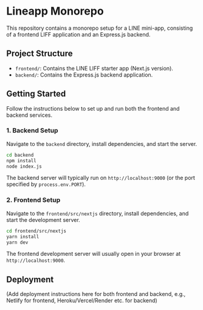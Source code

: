 
# Lineapp Monorepo

This repository contains a monorepo setup for a LINE mini-app, consisting of a frontend LIFF application and an Express.js backend.

## Project Structure

- `frontend/`: Contains the LINE LIFF starter app (Next.js version).
- `backend/`: Contains the Express.js backend application.

## Getting Started

Follow the instructions below to set up and run both the frontend and backend services.

### 1. Backend Setup

Navigate to the `backend` directory, install dependencies, and start the server.

```bash
cd backend
npm install
node index.js
```

The backend server will typically run on `http://localhost:9000` (or the port specified by `process.env.PORT`).

### 2. Frontend Setup

Navigate to the `frontend/src/nextjs` directory, install dependencies, and start the development server.

```bash
cd frontend/src/nextjs
yarn install
yarn dev
```

The frontend development server will usually open in your browser at `http://localhost:9000`.

## Deployment

(Add deployment instructions here for both frontend and backend, e.g., Netlify for frontend, Heroku/Vercel/Render etc. for backend)
